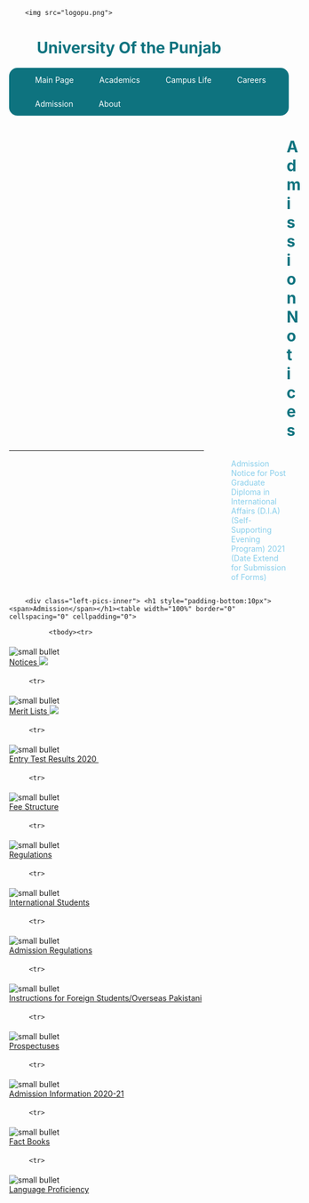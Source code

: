 <!DOCTYPE html>
<html lang="en">
<head>
<title>Page Title</title>
<meta charset="UTF-8">
<meta name="viewport" content="width=device-width, initial-scale=1">
<style>

body {
  font-family: Arial;
  margin: 0;
}
.navbar ul {
                overflow: auto;
            }
            .navbar li{
                float: left;
                list-style: none;
                margin: 13px 20px;
                

            }
            .navbar{
                background-color: #0e737f;
                border-radius: 15px;
            }
            .navbar li a {
                display: inline;
                padding: 3px 3px;
                text-decoration: none;
                color: white;
                img {
                position: absolute;
                left: 0px;
                top: 69px;
                margin-left: 90px;
                z-index: -1;
                }

.header
 {
    padding: 60px;
  text-align: center;
  background: #1abc9c;
  color: white;
  font-size: 30px;
  width: 80%;
  height: 0px!important;
  margin: 5%;
  margin-top: 10px!important;
 }
 
p {
                color: rgb(10, 10, 10);
                text-align: justify;
                display: block;
                width: 70%;
                padding-left: 25px;
                font-size: 20px;
.basic {
    width: 80%;
    margin: 5%;

}
img {
                position: absolute;
                left: 0px;
                top: 69px;
                margin-left: 90px;
                z-index: -1;
                }


.content {padding:20px;}
.row {
    width: 960px;
    min-width: 0;
    margin-left: 0;
    margin-right: 0;
    padding: 0;
    font-size: 14px;
    direction: ltr;
}

.right{
    margin-top: -300px;
    padding-left: 300px;

}

</style>
</head>
<body>
    <body style="margin-top: 0px; margin-left: 0px; margin-right: 0px;">


        <img src="logopu.png">

<div class="header">
  <h1 style="color: #0e737f;padding-left: 50px;" >University Of the Punjab</h1>
  <p></p>
</div>
<nav class="navbar">
    <ul>
  <li><a href="">Main Page</a></li>

  <li><a href="">Academics </a></li>

  <li><a href="">Campus Life</a></li>

  <li><a href="">Careers</a></li>
  <li><a href="">Admission</a></li>
  <li><a href="">About</a></li>
</ul>
</nav>
<div class="basic">
<div class="content">
  <h1 style="color: #0e737f; padding-left: 500px;">Admission Notices</h1>
  <hr style="width: 30%; padding-left: 200px;">
  <p style="color: skyblue; padding-left: 400px">Admission Notice for Post Graduate Diploma in International Affairs (D.I.A) (Self-Supporting Evening <br>
     Program) 2021 (Date Extend for Submission of Forms)</p>
  
</div>
<div class="row">  <div class="three columns" style="text-align:left;" align ="left">
    <div class="leftpagecontents">
        
        <div class="left-pics-inner"> <h1 style="padding-bottom:10px"><span>Admission</span></h1><table width="100%" border="0" cellspacing="0" cellpadding="0">

              <tbody><tr>
<td width="15" style="height:20px;"></td>
<td width="15" style="height:25px;" valign="top"><div style="padding-top:5px"><img src="http://pu.edu.pk/images/small_bullet.gif" alt="small bullet"></div></td>
<td width="290" valign="top"><div style="padding-bottom:5px"><a href="http://pu.edu.pk/home/admission_notices" class="news_menu_page">Notices <img src="http://pu.edu.pk/images/News/a_new.gif"></a></div></td>

</tr>
        
         <tr>
<td width="15" style="height:20px;"></td>
<td width="15" style="height:25px;" valign="top"><div style="padding-top:5px"><img src="http://pu.edu.pk/images/small_bullet.gif" alt="small bullet"></div></td>
<td width="290" valign="top"><div style="padding-bottom:5px"><a href="http://pu.edu.pk/home/merit_lists/" class="news_menu_page">Merit Lists <img src="http://pu.edu.pk/images/News/a_new.gif"></a></div></td>

</tr>
        
         <tr>
<td width="15" style="height:20px;"></td>
<td width="15" style="height:25px;" valign="top"><div style="padding-top:5px"><img src="http://pu.edu.pk/images/small_bullet.gif" alt="small bullet"></div></td>
<td width="290" valign="top"><div style="padding-bottom:5px"><a href="http://pu.edu.pk/page/detail/Entry-Test-Results_2020.html" class="news_menu_page">Entry Test Results 2020 <img src="http://pu.edu.pk/images/News/a_new.gif" width="31" height="13"></a></div></td>

</tr>
        
         <tr>
<td width="15" style="height:20px;"></td>
<td width="15" style="height:25px;" valign="top"><div style="padding-top:5px"><img src="http://pu.edu.pk/images/small_bullet.gif" alt="small bullet"></div></td>
<td width="290" valign="top"><div style="padding-bottom:5px"><a href="http://pu.edu.pk/fee" class="news_menu_page">Fee Structure</a></div></td>

</tr>
        
         <tr>
<td width="15" style="height:20px;"></td>
<td width="15" style="height:25px;" valign="top"><div style="padding-top:5px"><img src="http://pu.edu.pk/images/small_bullet.gif" alt="small bullet"></div></td>
<td width="290" valign="top"><div style="padding-bottom:5px"><a href="http://pu.edu.pk/regulations/" class="news_menu_page">Regulations</a></div></td>

</tr>
        
         <tr>
<td width="15" style="height:20px;"></td>
<td width="15" style="height:25px;" valign="top"><div style="padding-top:5px"><img src="http://pu.edu.pk/images/small_bullet.gif" alt="small bullet"></div></td>
<td width="290" valign="top"><div style="padding-bottom:5px"><a href="http://pu.edu.pk/page/show/international.html" class="news_menu_page">International Students</a></div></td>

</tr>
        
         <tr>
<td width="15" style="height:20px;"></td>
<td width="15" style="height:25px;" valign="top"><div style="padding-top:5px"><img src="http://pu.edu.pk/images/small_bullet.gif" alt="small bullet"></div></td>
<td width="290" valign="top"><div style="padding-bottom:5px"><a href="http://pu.edu.pk/downloads/Admission-Regulations-2020-21.pdf" class="news_menu_page">Admission Regulations</a></div></td>

</tr>
        
         <tr>
<td width="15" style="height:20px;"></td>
<td width="15" style="height:25px;" valign="top"><div style="padding-top:5px"><img src="http://pu.edu.pk/images/small_bullet.gif" alt="small bullet"></div></td>
<td width="290" valign="top"><div style="padding-bottom:5px"><a href="http://pu.edu.pk/page/show/Graduate-Masters-Instructions-for-Foreign-Students.html" class="news_menu_page">Instructions for Foreign Students/Overseas Pakistani</a></div></td>

</tr>
        
         <tr>
<td width="15" style="height:20px;"></td>
<td width="15" style="height:25px;" valign="top"><div style="padding-top:5px"><img src="http://pu.edu.pk/images/small_bullet.gif" alt="small bullet"></div></td>
<td width="290" valign="top"><div style="padding-bottom:5px"><a href="http://pu.edu.pk/page/show/Prospectuses.html" class="news_menu_page">Prospectuses</a></div></td>

</tr>
        
         <tr>
<td width="15" style="height:20px;"></td>
<td width="15" style="height:25px;" valign="top"><div style="padding-top:5px"><img src="http://pu.edu.pk/images/small_bullet.gif" alt="small bullet"></div></td>
<td width="290" valign="top"><div style="padding-bottom:5px"><a href="http://pu.edu.pk/downloads/Admission-Information-2020-21.pdf" class="news_menu_page">Admission Information 2020-21</a></div></td>

</tr>
        
         <tr>
<td width="15" style="height:20px;"></td>
<td width="15" style="height:25px;" valign="top"><div style="padding-top:5px"><img src="http://pu.edu.pk/images/small_bullet.gif" alt="small bullet"></div></td>
<td width="290" valign="top"><div style="padding-bottom:5px"><a href="http://pu.edu.pk/page/show/Fact-Books.html" class="news_menu_page">Fact Books</a></div></td>

</tr>
        
         <tr>
<td width="15" style="height:20px;"></td>
<td width="15" style="height:25px;" valign="top"><div style="padding-top:5px"><img src="http://pu.edu.pk/images/small_bullet.gif" alt="small bullet"></div></td>
<td width="290" valign="top"><div style="padding-bottom:5px"><a href="http://pu.edu.pk/regulations/contents/language-proficiency.html" class="news_menu_page">Language Proficiency</a></div></td>

</tr>
        
</tbody></table>
 <p></p>       
   </div>     <p>
              </p>
    </div></div> <div class="nine columns" style="text-align:left;" align="center">
    <div class="pagecontents">
        
         
<div class="right">

</body>
</html>
